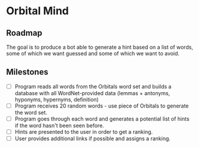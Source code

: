 # Orbital Mind

## Roadmap

The goal is to produce a bot able to generate a hint based on a list of words, some of which we want guessed and some of which we want to avoid.

## Milestones

- [ ] Program reads all words from the Orbitals word set and  builds a database with all WordNet-provided data (lemmas + antonyms, hyponyms, hypernyms, definition)
- [ ] Program receives 20 random words - use piece of Orbitals to generate the word set.
- [ ] Program goes through each word and generates a potential list of hints if the word hasn't been seen before.
- [ ] Hints are presented to the user in order to get a ranking.
- [ ] User provides additional links if possible and assigns a ranking.